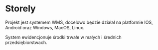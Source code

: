 # Storely
Projekt jest systemem WMS, docelowo będzie działał na platformie IOS, Android oraz Windows, MacOS, Linux.

System ewidencjonuje środki trwałe w małych i średnich przedsiębiorstwach.
